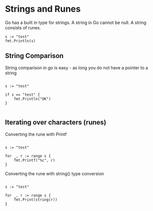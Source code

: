 # Strings and Runes

Go has a built in type for strings. A string in Go cannot be null.
A string consists of runes.


```golang
s := "test"
fmt.Println(s)
```


## String Comparison

String comparison in go is easy - as long you do not have a pointer to a string


```golang

s := "test"

if s == "test" {
	fmt.Println("OK")
}


```


## Iterating over characters (runes) 

Converting the rune with Printf
```golang

s := "test"

for _, r := range s {
    fmt.Printf("%c", r)
}

```

Converting the rune with string() type conversion
```golang

s := "test"

for _, r := range s {
    fmt.Print(string(r))
}

```
